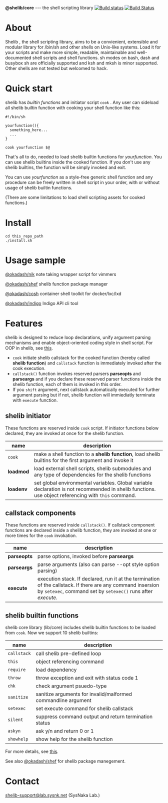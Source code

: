 **@shelib/core** --- the shell scripting library  [![Build status](https://ci.appveyor.com/api/projects/status/noggl5ogly15wctq?svg=true)](https://ci.appveyor.com/project/okadasd/shelib) [![Build Status](https://travis-ci.org/okadash/shelib.svg?branch=dev)](https://travis-ci.org/okadash/shelib)

# About
Shelib , the shell scripting library, aims to be a convienient, extensible and modular library for /bin/sh and other shells on Unix-like systems. Load it for your scripts and make more simple, readable, maintainable and well-documented shell scripts and shell functions. sh modes on bash, dash and busybox sh are officially supported and ksh and mksh is minor supported. Other shells are not tested but welcomed to hack.

# Quick start
shelib has *builtin functions* and initiator script `cook` .  Any user can sideload all shelib builtin function with cooking your shell function like this:
```
#!/bin/sh

yourfunction(){
  something_here...
  ...
}

cook yourfunction $@
```
That's all to do, needed to load shelib builtin functions for *yourfunction*. You can use shelib builtins inside the cooked function. If you don't use any shelib builtins, the function will be simply invoked and exit. 

You can use *yourfunction* as a style-free generic shell function and any procedure can be freely written in shell script in your order, with or without usage of shelib builtin functions.

(There are some limitations to load shell scripting assets for cooked functions.)


# Install

```
cd this_repo_path
./install.sh
```

# Usage sample

[@okadash/nik](https://github.com/okadash/nik) note taking wrapper script for vimmers

[@okadash/shef](https://github.com/okadash/shef) shelib function package manager

[@okadash/cosh](https://github.com/okadash/cosh) container shell toolkit for docker/lxc/lxd

[@okadash/indigo](https://github.com/okadash/indigo) Indigo API cli tool

# Features

shelib is designed to reduce loop declarations, unify argument parsing mechanisms and enable object-oriented coding style in shell script. For OOP in shelib, see [this](https://shell-and-oop.githubusercontent.com).

* `cook` initiate shelib callstack for the cooked function (hereby called **shelib function**) and `callstack` function is immediately invoked after the cook execution.
* `callstack()` function invokes reserved parsers **parseopts** and **parseargs** and if you declare these reserved parser functions inside the shelib function, each of them is invoked in this order. 
* If you `shift` argument, next callstack automatically executed for further argument parsing but if not, shelib function will immiediatly terminate with `execute` function.

## shelib initiator
These functions are reserved inside `cook` script. If initiator functions below declared, they are invoked at once for the shelib function.

| name | description |
| --- | --- |
| `cook` | make a shell function to a **shelib function**, load shelib builtins for the first argument and invoke it |
| **loadmod** | load external shell scripts, shelib submodules and any type of dependencies for the shelib functions |
| **loadenv** | set global environmental variables. Global variable declaration is not recommended in shelib functions. use object referencing with `this` command. |

## callstack components
These functions are reserved inside `callstack()`. If callstack component functions are declared inside a shelib function, they are invoked at one or more times for the `cook` invokation.

| name | description |
| --- | --- |
| **parseopts** | parse options, invoked before **parseargs** |
| **parseargs** | parse arguments (also can parse --opt style option parsing) |
| **execute** | execution stack. If declared, run it at the termination of the callstack. If there are any command insersion by `setexec`, command set by `setexec()` runs after *execute*. |

## shelib builtin functions
shelib core library (lib/core) includes shelib builtin functions to be loaded from `cook`. Now we support 10 shelib builtins:

| name | description |
| --- | --- |
| `callstack` | call shelib pre-defined loop |
| `this` | object referencing command |
| `require` | load dependency |
| `throw` | throw exception and exit with status code 1 |
| `chk` | check argument psuedo-type |
| `sanitize` | sanitize arguments for invalid/malformed commandline argument |
| `setexec` | set execute command for shelib callstack |
| `silent` | suppress command output and return termination status |
| `askyn` | ask y/n and return 0 or 1 |
| `showhelp` | show help for the shelib function |

For more details, see [this](https://github.com/okadash/shelib-v5/blob/master/INTERNAL.md).

See also [@okadash/shef](https://github.com/okadash/shef) for shelib package manegement.

# Contact

shelib-support@lab.sysnk.net (SysNaka Lab.)
